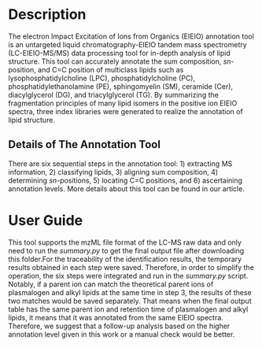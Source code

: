 # Description
The electron Impact Excitation of Ions from Organics (EIEIO) annotation tool is an untargeted liquid chromatography-EIEIO tandem mass spectrometry (LC-EIEIO-MS/MS) data processing tool for in-depth analysis of lipid structure. This tool can accurately annotate the sum composition, _sn_-position, and C=C position of multiclass lipids such as lysophosphatidylcholine (LPC), phosphatidylcholine (PC), phosphatidylethanolamine (PE), sphingomyelin (SM), ceramide (Cer), diacylglycerol (DG), and triacylglycerol (TG). By summarizing the fragmentation principles of many lipid isomers in the positive ion EIEIO spectra, three index libraries were generated to realize the annotation of lipid structure. 
## Details of The Annotation Tool
There are six sequential steps in the annotation tool: 1) extracting MS information, 2) classifying lipids, 3) aligning sum composition, 4) determining _sn_-positions, 5) locating C=C positions, and 6) ascertaining annotation levels. More details about this tool can be found in our article. 
# User Guide 
This tool supports the mzML file format of the LC-MS raw data and only need to run the _summary.py_ to get the final output file after downloading this folder.For the traceability of the identification results, the temporary results obtained in each step were saved. Therefore, in order to simplify the operation, the six steps were integrated and run in the _summary.py_ script.
Notably, if a parent ion can match the theoretical parent ions of plasmalogen and alkyl lipids at the same time in step 3, the results of these two matches would be saved separately. That means when the final output table has the same parent ion and retention time of plasmalogen and alkyl lipids, it means that it was annotated from the same EIEIO spectra. Therefore, we suggest that a follow-up analysis based on the higher annotation level given in this work or a manual check would be better.
